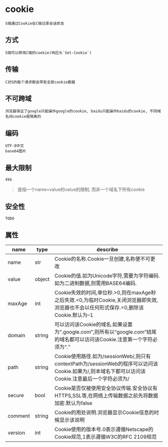 # cookie

    S端通过Cookie在C端记录会话状态

## 方式

    S端可以修改C端的cookie(响应头`Set-Cookie`)

## 传输

    C对S的每个请求都会带有全部cookie数据

## 不可跨域

    浏览器保证了google只能操作google的cookie, baidu只能操作baidu的cookie, 不同域名间cookie是隔离的

## 编码

    UTF-8中文
    base64图片

## 最大限制

    4kb

> 是指一个name=value的value的限制, 而非一个域名下所有cookie

## 安全性

    TODO

## 属性

| name    | type   | describe                                                                                                                                          |
| ------- | ------ | ------------------------------------------------------------------------------------------------------------------------------------------------- |
| name    | str    | Cookie的名称.Cookie一旦创建,名称便不可更改                                                                                                        |
| value   | object | Cookie的值.如为Unicode字符,需要为字符编码.如为二进制数据,则需用BASE64编码.                                                                         |
| maxAge  | int    | Cookie失效的时间,单位秒.>0,则在maxAge秒之后失效.<0,为临时Cookie,关闭浏览器即失效,浏览器也不会以任何形式保存.=0,删除该Cookie.默认为–1              |
| domain  | string | 可以访问该Cookie的域名.如果设置为“.google.com”,则所有以“google.com”结尾的域名都可以访问该Cookie.注意第一个字符必须为“.”                           |
| path    | string | Cookie使用路径.如为/sessionWeb/,则只有contextPath为/sessionWeb的程序可以访问该Cookie.如果为/,则本域名下都可以访问该Cookie.注意最后一个字符必须为/ |
| secure  | bool   | Cookie是否仅被使用安全协议传输.安全协议有HTTPS,SSL等,在网络上传输数据之前先将数据加密.默认为false                                        |
| comment | string | Cookie的用处说明.浏览器显示Cookie信息的时候显示该说明                                                                                             |
| version | int    | Cookie使用的版本号.0表示遵循Netscape的Cookie规范,1表示遵循W3C的RFC 2109规范                                                                       |
